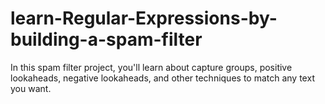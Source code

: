 # learn-Regular-Expressions-by-building-a-spam-filter
 In this spam filter project, you'll learn about capture groups, positive lookaheads, negative lookaheads, and other techniques to match any text you want.
